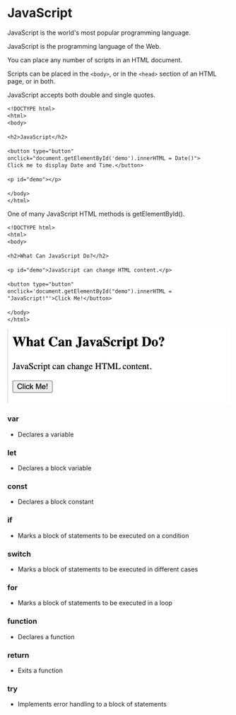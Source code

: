 # JavaScript

JavaScript is the world's most popular programming language.

JavaScript is the programming language of the Web.

You can place any number of scripts in an HTML document.

Scripts can be placed in the `<body>`, or in the `<head>` section of an HTML page, or in both.


JavaScript accepts both double and single quotes.

```
<!DOCTYPE html>
<html>
<body>

<h2>JavaScript</h2>

<button type="button"
onclick="document.getElementById('demo').innerHTML = Date()">
Click me to display Date and Time.</button>

<p id="demo"></p>

</body>
</html> 
```

One of many JavaScript HTML methods is getElementById().


```
<!DOCTYPE html>
<html>
<body>

<h2>What Can JavaScript Do?</h2>

<p id="demo">JavaScript can change HTML content.</p>

<button type="button" onclick='document.getElementById("demo").innerHTML = "JavaScript!"'>Click Me!</button>

</body>
</html>
```
![Alt text](js1.png)


### var	
- Declares a variable
### let	
- Declares a block variable
### const 
-	Declares a block constant
### if 
- Marks a block of statements to be executed on a condition
### switch	
- Marks a block of statements to be executed in different cases
### for 
- Marks a block of statements to be executed in a loop
### function
- Declares a function
### return
- Exits a function
### try	
- Implements error handling to a block of statements